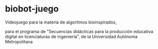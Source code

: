 # biobot-juego
Videojuego para la materia de algoritmos bioinspirados,

para el programa de "Secuencias didácticas para la producción educativa digital en licenciaturas de ingeniería",
de la Universidad Autónoma Metropolitana
